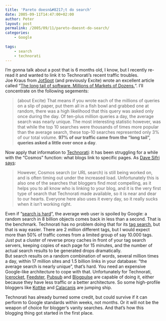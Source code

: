 ```yaml
---
title: 'Pareto doesn&#8217;t do search'
date: 2005-09-11T14:47:00+02:00
author: Peter
layout: post
permalink: /2005/09/11/pareto-doesnt-do-search/
categories:
    - Google
  
tags:
    - search
    - technorati
---
```

I&#8217;m gonna talk about a post that is 6 months old, I know, but I recently re-read it and wanted to link it to Technorati&#8217;s recent traffic troubles.  
Joe Kraus from [JotSpot](http://www.jotspot.com) (and previously Excite) wrote an excellent article called &#8220;[The long tail of software. Millions of Markets of Dozens.](http://bnoopy.typepad.com/bnoopy/2005/03/the_long_tail_o.html)&#8220;. I&#8217;ll concentrate on the following segements:

> (about Excite) That means if you wrote each of the millions of queries on a slip of paper, put them all in a fish bowl and grabbed one at random, there was a high likelihood that this query was asked only once during the day. Of ten-plus million queries a day, the average search was nearly unique. The most interesting statistic however, was that while the top 10 searches were thousands of times more popular than the average search, these top-10 searches represented only 3% of our total volume. **97% of our traffic came from the &#8220;long tail&#8221;, queries asked a little over once a day**.

Now apply that information to [Technorati](http://www.technorati.com): it has been struggling for a while with the &#8220;Cosmos&#8221; function: what blogs link to specific pages. As [Dave Sifri says](http://www.sifry.com/alerts/archives/000338.html):

> However, Cosmos search (or URL search) is still being worked on, and is often timing out under the increased load. Unfortunately this is also one of the searches that bloggers find most compelling, as it helps you to all know who is linking to your blog, and it is the very first type of search that Technorati made available, so it is near and dear to our hearts. Everyone here also uses it every day, so it really sucks when it isn&#8217;t working right.

Even if &#8220;[search is hard](http://www.heynorton.org/blog/2005/08/search_is_hard.html)&#8220;, the average web user is spoiled by Google: a random search in 8 billion objects comes back in less than a second. That is the benchmark. Technorati has no problem doing that for its [tag search](http://www.technorati.com/tag/), but that is way easier. There are 2 million different tags, but I would expect more than 50% of traffic comes from a limited group of say 10.000 tags. Just put a cluster of reverse proxy caches in front of your tag search servers, keeping copies of each page for 15 minutes, and the number of actual search results to be generated drops dramatically.  
But search results on a random combination of words, several million times a day, within 17 million sites and 1.5 billion links in your database: &#8220;the average search is nearly unique&#8221;, that&#8217;s hard. You need an expensive Google-like architecture to cope with that. Unfortunately for Technorati, [Icerocket](http://blogs.icerocket.com/search?q=http%3A%2F%2Fblog.forret.com), [Feedster](http://feedster.com/links.php?q=blog.forret.com), [Pubsub](http://www.pubsub.com/site_stats.php?site=http%3A%2F%2Fblog.forret.com) and [Blogpulse](http://www.blogpulse.com/search?query=http%3A%2F%2Fblog.forret.com) are capable of doing it, either because they have less traffic or a better architecture. So some high-profile bloggers like [Kottke](http://www.kottke.org/05/08/so-long-technorati) and [Calacanis](http://calacanis.weblogsinc.com/entry/1234000280056812/) are jumping ship.

Technorati has already burned some credit, but could survive if it can perform to Google standards within weeks, not months. Or it will not be the weapon of choice for blogger&#8217;s vanity searches. And that&#8217;s how this blogging thing got started in the first place.  
